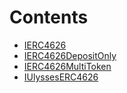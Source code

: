 

# Contents
- [IERC4626](IERC4626.sol/interface.IERC4626.md)
- [IERC4626DepositOnly](IERC4626DepositOnly.sol/interface.IERC4626DepositOnly.md)
- [IERC4626MultiToken](IERC4626MultiToken.sol/interface.IERC4626MultiToken.md)
- [IUlyssesERC4626](IUlyssesERC4626.sol/interface.IUlyssesERC4626.md)

